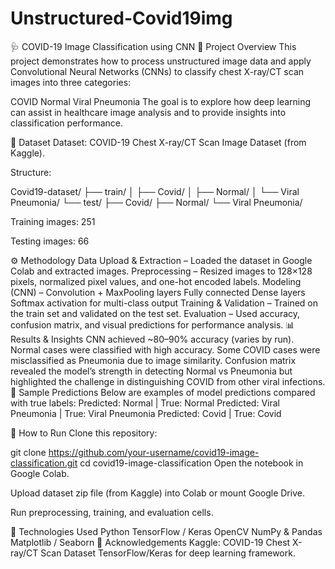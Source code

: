 # Unstructured-Covid19img

🩺 COVID-19 Image Classification using CNN
📌 Project Overview
This project demonstrates how to process unstructured image data and apply Convolutional Neural Networks (CNNs) to classify chest X-ray/CT scan images into three categories:

COVID
Normal
Viral Pneumonia
The goal is to explore how deep learning can assist in healthcare image analysis and to provide insights into classification performance.

📂 Dataset
Dataset: COVID-19 Chest X-ray/CT Scan Image Dataset (from Kaggle).

Structure:

Covid19-dataset/ ├── train/ │ ├── Covid/ │ ├── Normal/ │ └── Viral Pneumonia/ └── test/ ├── Covid/ ├── Normal/ └── Viral Pneumonia/

Training images: 251

Testing images: 66

⚙️ Methodology
Data Upload & Extraction – Loaded the dataset in Google Colab and extracted images.
Preprocessing – Resized images to 128×128 pixels, normalized pixel values, and one-hot encoded labels.
Modeling (CNN) –
Convolution + MaxPooling layers
Fully connected Dense layers
Softmax activation for multi-class output
Training & Validation – Trained on the train set and validated on the test set.
Evaluation – Used accuracy, confusion matrix, and visual predictions for performance analysis.
📊 Results & Insights
CNN achieved ~80–90% accuracy (varies by run).
Normal cases were classified with high accuracy.
Some COVID cases were misclassified as Pneumonia due to image similarity.
Confusion matrix revealed the model’s strength in detecting Normal vs Pneumonia but highlighted the challenge in distinguishing COVID from other viral infections.
📌 Sample Predictions
Below are examples of model predictions compared with true labels:
Predicted: Normal | True: Normal Predicted: Viral Pneumonia | True: Viral Pneumonia Predicted: Covid | True: Covid

🚀 How to Run
Clone this repository:

git clone https://github.com/your-username/covid19-image-classification.git
cd covid19-image-classification
Open the notebook in Google Colab.

Upload dataset zip file (from Kaggle) into Colab or mount Google Drive.

Run preprocessing, training, and evaluation cells.

📌 Technologies Used
Python
TensorFlow / Keras
OpenCV
NumPy & Pandas
Matplotlib / Seaborn
🙌 Acknowledgements
Kaggle: COVID-19 Chest X-ray/CT Scan Dataset
TensorFlow/Keras for deep learning framework.
